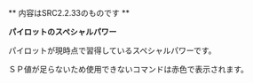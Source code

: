 ** 内容はSRC2.2.33のものです **

**パイロットのスペシャルパワー**

パイロットが現時点で習得しているスペシャルパワーです。

ＳＰ値が足らないため使用できないコマンドは赤色で表示されます。
